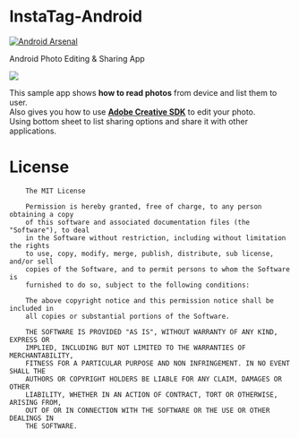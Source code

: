 # InstaTag-Android

[![Android Arsenal](https://img.shields.io/badge/Android%20Arsenal-InstaTag-brightgreen.svg?style=flat)](http://android-arsenal.com/details/3/3216)

Android Photo Editing &amp; Sharing App

<img src="https://github.com/TheFinestArtist/InstaTag/blob/master/art/instatag_a_400.png">

This sample app shows **how to read photos** from device and list them to user.  
Also gives you how to use **[Adobe Creative SDK](https://creativesdk.adobe.com/)** to edit your photo.  
Using bottom sheet to list sharing options and share it with other applications.


License
=======

		The MIT License

		Permission is hereby granted, free of charge, to any person obtaining a copy
		of this software and associated documentation files (the "Software"), to deal
		in the Software without restriction, including without limitation the rights
		to use, copy, modify, merge, publish, distribute, sub license, and/or sell
		copies of the Software, and to permit persons to whom the Software is
		furnished to do so, subject to the following conditions:

		The above copyright notice and this permission notice shall be included in
		all copies or substantial portions of the Software.

		THE SOFTWARE IS PROVIDED "AS IS", WITHOUT WARRANTY OF ANY KIND, EXPRESS OR
		IMPLIED, INCLUDING BUT NOT LIMITED TO THE WARRANTIES OF MERCHANTABILITY,
		FITNESS FOR A PARTICULAR PURPOSE AND NON INFRINGEMENT. IN NO EVENT SHALL THE
		AUTHORS OR COPYRIGHT HOLDERS BE LIABLE FOR ANY CLAIM, DAMAGES OR OTHER
		LIABILITY, WHETHER IN AN ACTION OF CONTRACT, TORT OR OTHERWISE, ARISING FROM,
		OUT OF OR IN CONNECTION WITH THE SOFTWARE OR THE USE OR OTHER DEALINGS IN
		THE SOFTWARE.


